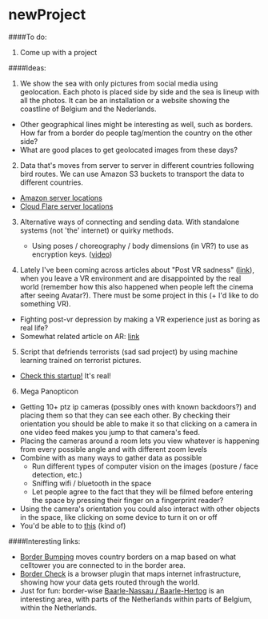 # newProject

####To do:
1. Come up with a project

####Ideas:
1. We show the sea with only pictures from social media using geolocation. Each photo is placed side by side and the sea is lineup with all the photos. It can be an installation or a website showing the coastline of Belgium and the Nederlands.

  * Other geographical lines might be interesting as well, such as borders. How far from a border do people tag/mention the country on the other side?
  * What are good places to get geolocated images from these days?

2. Data that's moves from server to server in different countries following bird routes. We can use Amazon S3 buckets to transport the data to different countries.
  * [Amazon server locations](https://aws.amazon.com/about-aws/global-infrastructure/)
  * [Cloud Flare server locations](https://www.cloudflare.com/network/)

3. Alternative ways of connecting and sending data. With standalone systems (not 'the' internet) or quirky methods.
   * Using poses / choreography / body dimensions (in VR?) to use as encryption keys. ([video](https://youtu.be/cnFBM58UOYM?t=5m5s))

4. Lately I've been coming across articles about "Post VR sadness" ([link](https://www.theatlantic.com/technology/archive/2016/12/post-vr-sadness/511232/?single_page=true)), when you leave a VR environment and are disappointed by the real world (remember how this also happened when people left the cinema after seeing Avatar?). There must be some project in this (+ I'd like to do something VR).
  * Fighting post-vr depression by making a VR experience just as boring as real life?
  * Somewhat related article on AR: [link](http://www.wired.co.uk/article/augmented-reality-environments)

5. Script that defriends terrorists (sad sad project) by using machine learning trained on terrorist pictures.
  * [Check this startup!](http://www.faception.com/) It's real!

6. Mega Panopticon
  * Getting 10+ ptz ip cameras (possibly ones with known backdoors?) and placing them so that they can see each other. By checking their orientation you should be able to make it so that clicking on a camera in one video feed makes you jump to that camera's feed.
  * Placing the cameras around a room lets you view whatever is happening from every possible angle and with different zoom levels
  * Combine with as many ways to gather data as possible
  	* Run different types of computer vision on the images (posture / face detection, etc.)
    * Sniffing wifi / bluetooth in the space
    * Let people agree to the fact that they will be filmed before entering the space by pressing their finger on a fingerprint reader?
  * Using the camera's orientation you could also interact with other objects in the space, like clicking on some device to turn it on or off
  * You'd be able to to [this](https://www.youtube.com/watch?v=qHepKd38pr00) (kind of)

####Interesting links:
* [Border Bumping](http://borderbumping.net/) moves country borders on a map based on what celltower you are connected to in the border area.
* [Border Check](http://roelof.info/projects/(2013)Border_Check/) is a browser plugin that maps internet infrastructure, showing how your data gets routed through the world.
* Just for fun: border-wise [Baarle-Nassau / Baarle-Hertog](https://www.google.nl/maps/@51.4362036,4.9338757,14z) is an interesting area, with parts of the Netherlands within parts of Belgium, within the Netherlands.
